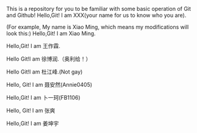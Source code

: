 
This is a repository for you  to be familiar with some basic operation of Git and Github!
Hello,Git! I am XXX(your name for us to know who you are).

(For example, My name is Xiao Ming, which means my modifications will look  this:)
Hello,Git! I am Xiao Ming.

Hello,Git! I am 王作霖.

Hello Git!I am 徐博润.（奥利给！）

Hello Git!I am 杜江峰.(Not gay)

Hello, Git! I am 聂安然(Annie0405)

Hello,Git! I am 卜一珂(FB1106)

Hello, Git! I am 张爽
 
Hello,Git! I am 姜坤宇
